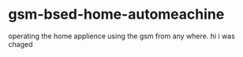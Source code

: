 # gsm-bsed-home-automeachine
operating the home applience using the gsm from any where.
hi i was chaged
